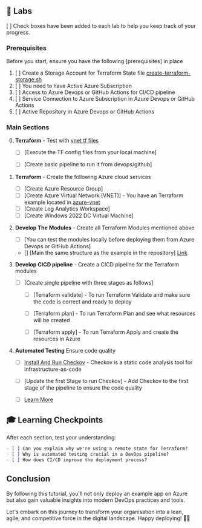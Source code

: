 ## 🧪 Labs

[ ] Check boxes have been added to each lab to help you keep track of your progress.

### Prerequisites

Before you start, ensure you have the following [prerequisites] in place
1. [ ] Create a Storage Account for Terraform State file [create-terraform-storage.sh](./exercice/create-terraform-storage.sh)
2. [ ] You need to have Active Azure Subscription
3. [ ] Access to Azure Devops or GitHub Actions for CI/CD pipeline
4. [ ] Service Connection to Azure Subscription in Azure Devops or GitHub Actions
5. [ ] Active Repository in Azure Devops or GitHub Actions


### Main Sections

0. **Terraform** - Test with [vnet tf files](./exercice/Terraform/vnet/)
    - [ ] [Execute the TF config files from your local machine]
    - [ ] [Create basic pipeline to run it from devops/github]

     
1. **Terraform** - Create the following Azure cloud services
    - [ ] [Create Azure Resource Group]
    - [ ] [Create Azure Virtual Network (VNET)] - You have an Terraform example located in [azure-vnet](./exercice/Terraform/vnet/)
    - [ ] [Create Log Analytics Workspace]
    - [ ] [Create Windows 2022 DC Virtual Machine]

2. **Develop The Modules** - Create all Terraform Modules mentioned above
    - [ ] [You can test the modules locally before deploying them from Azure Devops or GitHub Actions]
    - [] [Main the same structure as the example in the repository] [Link](./exercice/Terraform/DevOps_Project/)

2. **Develop CICD pipeline** - Create a CICD pipeline for the Terraform modules
    - [ ] [Create single pipeline with three stages as follows]
        - [ ] [Terraform validate] - To run Terraform Validate and make sure the code is correct and ready to deploy
        - [ ] [Terraform plan] - To run Terraform Plan and see what resources will be created
        - [ ] [Terraform apply] - To run Terraform Apply and create the resources in Azure


4. **Automated Testing** Ensure code quality
    - [ ] [Install And Run Checkov](https://github.com/bridgecrewio/checkov/) - Checkov is a static code analysis tool for infrastructure-as-code
    - [ ] [Update the first Stage to run Checkov] - Add Checkov to the first stage of the pipeline to ensure the code quality
    - [ ] [Learn More](https://medium.com/@williamwarley/ensuring-iac-security-with-checkov-a-practical-integration-guide-for-azure-devops-gitlab-and-cc8bcfa3d3e9)


## 🎓 Learning Checkpoints

After each section, test your understanding:

```markdown
- [ ] Can you explain why we're using a remote state for Terraform?
- [ ] Why is automated testing crucial in a DevOps pipeline?
- [ ] How does CI/CD improve the deployment process?
```

## Conclusion
By following this tutorial, you'll not only deploy an example app on Azure but also gain valuable insights into modern DevOps practices and tools. 

Let's embark on this journey to transform your organisation into a lean, agile, and competitive force in the digital landscape. Happy deploying! 🚀🔧
